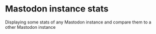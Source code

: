# Mastodon instance stats
Displaying some stats of any Mastodon instance and compare them to a other Mastodon instance
